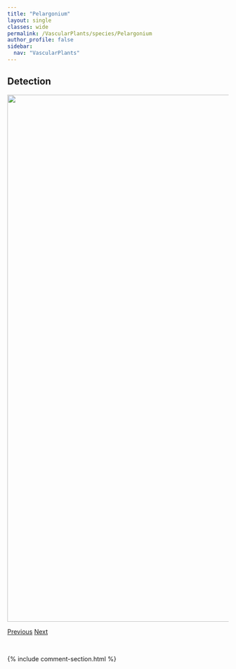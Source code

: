 ```yaml
---
title: "Pelargonium"
layout: single
classes: wide
permalink: /VascularPlants/species/Pelargonium
author_profile: false
sidebar:
  nav: "VascularPlants"
---
```


<h2>Detection</h2>

<a href="https://drive.google.com/uc?export=view&id=16DBKbM8wZmZspCYRc8_SX7Evh8WomsWC">
<img src="https://drive.google.com/uc?export=view&id=16DBKbM8wZmZspCYRc8_SX7Evh8WomsWC" height = "1200" width = "800">
</a>


<a href="/DevelopmentWebsite/VascularPlants/species/PediomelumEsculentum" class="pagination--pager" title="Pediomelum esculentum">Previous</a> <a href="/DevelopmentWebsite/VascularPlants/species/PenstemonAlbidus" class="pagination--pager" title="Penstemon albidus">Next</a>

<p>&nbsp;</p>

{% include comment-section.html %}
